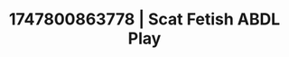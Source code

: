 ---
categories:
- Nude shadows
- Chastity play
- Vore fantasy
- Erotic friction
- Erotic gaze
image: /assets/images/1747800863778.jpg
layout: post
seo:
  description: Featured content with sensual Scat Fetish, ABDL Play. HD images available.
  keywords: Scat Fetish, ABDL Play
  og_image: /assets/images/1747800863778.jpg
  schema_type: VisualArtwork
tags:
- ABDL Play
- '#1747800863778'
- Scat Fetish
title: 1747800863778 | Scat Fetish ABDL Play
---